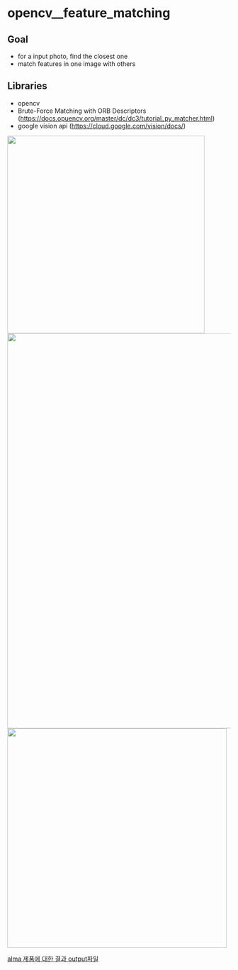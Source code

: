 # opencv__feature_matching

## Goal 
- for a input photo, find the closest one  
- match features in one image with others

## Libraries 
- opencv
- Brute-Force Matching with ORB Descriptors (https://docs.opuencv.org/master/dc/dc3/tutorial_py_matcher.html)
- google vision api (https://cloud.google.com/vision/docs/)


<img width="445" src="https://user-images.githubusercontent.com/39558070/90326794-a2bcf580-dfc7-11ea-9b34-13fe1de6133d.png">
<br>
<img width="891" src="https://user-images.githubusercontent.com/39558070/90326856-8b323c80-dfc8-11ea-8917-ef41ae737cb6.png">
<br>
<img width="495" src="https://user-images.githubusercontent.com/39558070/90326871-b7e65400-dfc8-11ea-8ae2-bcfd529b1b14.png">
<br>

[alma 제품에 대한 결과 output파일](https://github.com/admirebg/opencv__feature_matching/files/5080009/Alma.txt)
